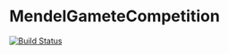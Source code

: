 # MendelGameteCompetition

[![Build Status](https://travis-ci.org/ericsobel/MendelGameteCompetition.jl.svg?branch=master)](https://travis-ci.org/ericsobel/MendelGameteCompetition.jl)
